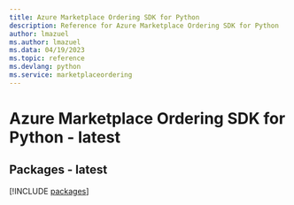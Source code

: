 ```yaml
---
title: Azure Marketplace Ordering SDK for Python
description: Reference for Azure Marketplace Ordering SDK for Python
author: lmazuel
ms.author: lmazuel
ms.data: 04/19/2023
ms.topic: reference
ms.devlang: python
ms.service: marketplaceordering
---
```

# Azure Marketplace Ordering SDK for Python - latest
## Packages - latest
[!INCLUDE [packages](marketplace-ordering-index.md)]
